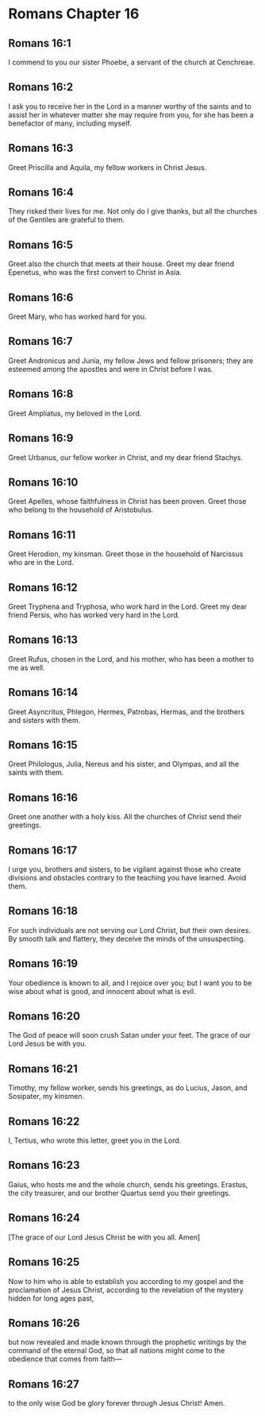 # Romans Chapter 16

## Romans 16:1

I commend to you our sister Phoebe, a servant of the church at Cenchreae.

## Romans 16:2

I ask you to receive her in the Lord in a manner worthy of the saints and to assist her in whatever matter she may require from you, for she has been a benefactor of many, including myself.

## Romans 16:3

Greet Priscilla and Aquila, my fellow workers in Christ Jesus.

## Romans 16:4

They risked their lives for me. Not only do I give thanks, but all the churches of the Gentiles are grateful to them.

## Romans 16:5

Greet also the church that meets at their house. Greet my dear friend Epenetus, who was the first convert to Christ in Asia.

## Romans 16:6

Greet Mary, who has worked hard for you.

## Romans 16:7

Greet Andronicus and Junia, my fellow Jews and fellow prisoners; they are esteemed among the apostles and were in Christ before I was.

## Romans 16:8

Greet Ampliatus, my beloved in the Lord.

## Romans 16:9

Greet Urbanus, our fellow worker in Christ, and my dear friend Stachys.

## Romans 16:10

Greet Apelles, whose faithfulness in Christ has been proven. Greet those who belong to the household of Aristobulus.

## Romans 16:11

Greet Herodion, my kinsman. Greet those in the household of Narcissus who are in the Lord.

## Romans 16:12

Greet Tryphena and Tryphosa, who work hard in the Lord. Greet my dear friend Persis, who has worked very hard in the Lord.

## Romans 16:13

Greet Rufus, chosen in the Lord, and his mother, who has been a mother to me as well.

## Romans 16:14

Greet Asyncritus, Phlegon, Hermes, Patrobas, Hermas, and the brothers and sisters with them.

## Romans 16:15

Greet Philologus, Julia, Nereus and his sister, and Olympas, and all the saints with them.

## Romans 16:16

Greet one another with a holy kiss. All the churches of Christ send their greetings.

## Romans 16:17

I urge you, brothers and sisters, to be vigilant against those who create divisions and obstacles contrary to the teaching you have learned. Avoid them.

## Romans 16:18

For such individuals are not serving our Lord Christ, but their own desires. By smooth talk and flattery, they deceive the minds of the unsuspecting.

## Romans 16:19

Your obedience is known to all, and I rejoice over you; but I want you to be wise about what is good, and innocent about what is evil.

## Romans 16:20

The God of peace will soon crush Satan under your feet. The grace of our Lord Jesus be with you.

## Romans 16:21

Timothy, my fellow worker, sends his greetings, as do Lucius, Jason, and Sosipater, my kinsmen.

## Romans 16:22

I, Tertius, who wrote this letter, greet you in the Lord.

## Romans 16:23

Gaius, who hosts me and the whole church, sends his greetings. Erastus, the city treasurer, and our brother Quartus send you their greetings.

## Romans 16:24

[The grace of our Lord Jesus Christ be with you all. Amen]

## Romans 16:25

Now to him who is able to establish you according to my gospel and the proclamation of Jesus Christ, according to the revelation of the mystery hidden for long ages past,

## Romans 16:26

but now revealed and made known through the prophetic writings by the command of the eternal God, so that all nations might come to the obedience that comes from faith—

## Romans 16:27

to the only wise God be glory forever through Jesus Christ! Amen.

